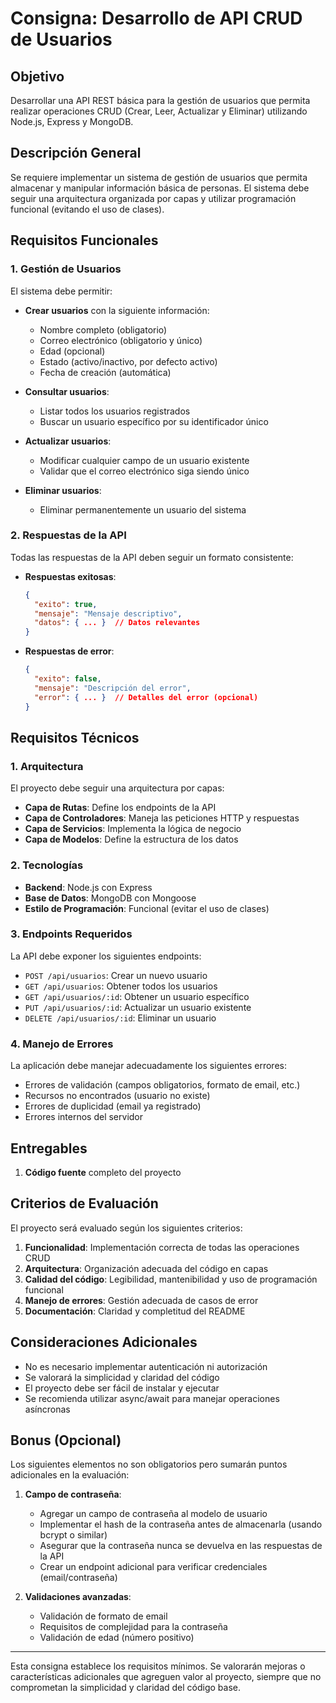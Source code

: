 # Consigna: Desarrollo de API CRUD de Usuarios

## Objetivo

Desarrollar una API REST básica para la gestión de usuarios que permita realizar operaciones CRUD (Crear, Leer, Actualizar y Eliminar) utilizando Node.js, Express y MongoDB.

## Descripción General

Se requiere implementar un sistema de gestión de usuarios que permita almacenar y manipular información básica de personas. El sistema debe seguir una arquitectura organizada por capas y utilizar programación funcional (evitando el uso de clases).

## Requisitos Funcionales

### 1. Gestión de Usuarios

El sistema debe permitir:

- **Crear usuarios** con la siguiente información:
  - Nombre completo (obligatorio)
  - Correo electrónico (obligatorio y único)
  - Edad (opcional)
  - Estado (activo/inactivo, por defecto activo)
  - Fecha de creación (automática)

- **Consultar usuarios**:
  - Listar todos los usuarios registrados
  - Buscar un usuario específico por su identificador único

- **Actualizar usuarios**:
  - Modificar cualquier campo de un usuario existente
  - Validar que el correo electrónico siga siendo único

- **Eliminar usuarios**:
  - Eliminar permanentemente un usuario del sistema

### 2. Respuestas de la API

Todas las respuestas de la API deben seguir un formato consistente:

- **Respuestas exitosas**:
  ```json
  {
    "exito": true,
    "mensaje": "Mensaje descriptivo",
    "datos": { ... }  // Datos relevantes
  }
  ```

- **Respuestas de error**:
  ```json
  {
    "exito": false,
    "mensaje": "Descripción del error",
    "error": { ... }  // Detalles del error (opcional)
  }
  ```

## Requisitos Técnicos

### 1. Arquitectura

El proyecto debe seguir una arquitectura por capas:

- **Capa de Rutas**: Define los endpoints de la API
- **Capa de Controladores**: Maneja las peticiones HTTP y respuestas
- **Capa de Servicios**: Implementa la lógica de negocio
- **Capa de Modelos**: Define la estructura de los datos

### 2. Tecnologías

- **Backend**: Node.js con Express
- **Base de Datos**: MongoDB con Mongoose
- **Estilo de Programación**: Funcional (evitar el uso de clases)

### 3. Endpoints Requeridos

La API debe exponer los siguientes endpoints:

- `POST /api/usuarios`: Crear un nuevo usuario
- `GET /api/usuarios`: Obtener todos los usuarios
- `GET /api/usuarios/:id`: Obtener un usuario específico
- `PUT /api/usuarios/:id`: Actualizar un usuario existente
- `DELETE /api/usuarios/:id`: Eliminar un usuario

### 4. Manejo de Errores

La aplicación debe manejar adecuadamente los siguientes errores:

- Errores de validación (campos obligatorios, formato de email, etc.)
- Recursos no encontrados (usuario no existe)
- Errores de duplicidad (email ya registrado)
- Errores internos del servidor

## Entregables

1. **Código fuente** completo del proyecto

## Criterios de Evaluación

El proyecto será evaluado según los siguientes criterios:

1. **Funcionalidad**: Implementación correcta de todas las operaciones CRUD
2. **Arquitectura**: Organización adecuada del código en capas
3. **Calidad del código**: Legibilidad, mantenibilidad y uso de programación funcional
4. **Manejo de errores**: Gestión adecuada de casos de error
5. **Documentación**: Claridad y completitud del README

## Consideraciones Adicionales

- No es necesario implementar autenticación ni autorización
- Se valorará la simplicidad y claridad del código
- El proyecto debe ser fácil de instalar y ejecutar
- Se recomienda utilizar async/await para manejar operaciones asíncronas

## Bonus (Opcional)

Los siguientes elementos no son obligatorios pero sumarán puntos adicionales en la evaluación:

1. **Campo de contraseña**:
   - Agregar un campo de contraseña al modelo de usuario
   - Implementar el hash de la contraseña antes de almacenarla (usando bcrypt o similar)
   - Asegurar que la contraseña nunca se devuelva en las respuestas de la API
   - Crear un endpoint adicional para verificar credenciales (email/contraseña)

2. **Validaciones avanzadas**:
   - Validación de formato de email
   - Requisitos de complejidad para la contraseña
   - Validación de edad (número positivo)

---

Esta consigna establece los requisitos mínimos. Se valorarán mejoras o características adicionales que agreguen valor al proyecto, siempre que no comprometan la simplicidad y claridad del código base.
